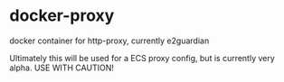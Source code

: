 # docker-proxy
docker container for http-proxy, currently e2guardian

Ultimately this will be used for a ECS proxy config, but is currently very
alpha.  USE WITH CAUTION!
